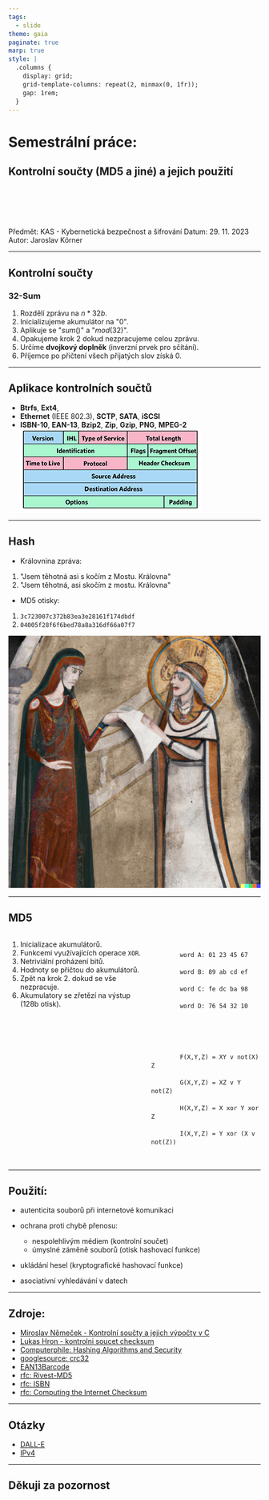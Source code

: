 ```yaml
---
tags:
  - slide
theme: gaia
paginate: true
marp: true
style: |
  .columns {
    display: grid;
    grid-template-columns: repeat(2, minmax(0, 1fr));
    gap: 1rem;
  }
---
```

# Semestrální práce:
## Kontrolní součty (MD5 a jiné) a jejich použití

<br><br><br><br>

Předmět: KAS - Kybernetická bezpečnost a šifrování
Datum: 29. 11. 2023
Autor: Jaroslav Körner

---
## Kontrolní součty
### 32-Sum
1) Rozdělí zprávu na $n * 32b$.
2) Inicializujeme akumulátor na "$0$".
3) Aplikuje se "$sum()$" a "$mod(32)$".
4) Opakujeme krok 2 dokud nezpracujeme celou zprávu.
5) Určíme **dvojkový doplněk** (inverzní prvek pro sčítání).
6) Příjemce po přičtení všech přijatých slov získá $0$.
---
## Aplikace kontrolních součtů
- **Btrfs**, **Ext4**,
- **Ethernet** (IEEE 802.3), **SCTP**, **SATA**,  **iSCSI**
- **ISBN-10**, **EAN-13**, **Bzip2**, **Zip**, **Gzip**, **PNG**, **MPEG-2**
![bg right 90%](assets/IPv4-header_banner-555x202.png)

---
## Hash
- Královnina zpráva:
1. "Jsem těhotná asi s kočím z Mostu. Královna"
2. "Jsem těhotná, asi skočím z mostu. Královna"
- MD5 otisky:
1. `3c723007c372b83ea3e28161f174dbdf`
2. `04005f28f6f6bed78a8a316df66a07f7`

![bg right:50% 80%](assets/Queen.png)

---
## MD5
<div class="columns">
<div>

1. Inicializace akumulátorů.
2. Funkcemi využívajících operace `XOR`.
3. Netriviální proházení bitů.
4. Hodnoty se přičtou do akumulátorů.
5. Zpět na krok 2. dokud se vše nezpracuje.
6. Akumulatory se zřetězí na výstup (128b otisk).
</div>
<div>
	<br>
	<code>
		word A: 01 23 45 67 <br>
		word B: 89 ab cd ef <br>
		word C: fe dc ba 98 <br>
		word D: 76 54 32 10 <br>
	</code>
	<br><br><br>
	<code>
		F(X,Y,Z) = XY v not(X) Z <br>
		G(X,Y,Z) = XZ v Y not(Z) <br>
		H(X,Y,Z) = X xor Y xor Z <br>
		I(X,Y,Z) = Y xor (X v not(Z)) <br>
	</code>
	</div>
</div>

---
## Použití:
- autenticita souborů při internetové komunikaci
- ochrana proti chybě přenosu:
	- nespolehlivým médiem (kontrolní součet)
	- úmyslné záměně souborů (otisk hashovací funkce)

- ukládání hesel (kryptografické hashovací funkce)
- asociativní vyhledávání v datech

---
## Zdroje:
- [Miroslav Němeček - Kontrolní součty a jejich výpočty v C](http://www.breatharian.eu/sw/crc/index.html)
- [Lukas Hron - kontrolni soucet checksum](https://www.lukashron.cz/kontrolni-soucet-checksum.html)
- [Computerphile: Hashing Algorithms and Security](https://www.youtube.com/watch?v=b4b8ktEV4Bg)
- [googlesource: crc32](https://fuchsia.googlesource.com/third_party/wuffs/+/HEAD/std/crc32/README.md)
- [EAN13Barcode](https://www.technoriversoft.com/EAN13Barcode.html)
- [rfc: Rivest-MD5](https://datatracker.ietf.org/doc/html/rfc1321)
- [rfc: ISBN](https://datatracker.ietf.org/doc/html/rfc3187)
- [rfc: Computing the Internet Checksum](https://datatracker.ietf.org/doc/html/rfc1071)

---
## Otázky
- [DALL-E](https://labs.openai.com)
- [IPv4](https://blog.apnic.net/2018/06/18/a-closer-look-at-ip-headers/)

---
## Děkuji za pozornost